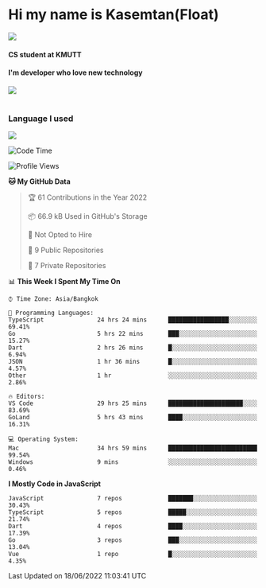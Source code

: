 # Hi my name is Kasemtan(Float)
![](https://64.media.tumblr.com/9c2a8f831efe8da556ffbf89cebb52c9/b86c1ab833a37e32-93/s1280x1920/d000dc22f75df64be2bc150f5fa69c4f6df6bb07.gifv)
#### CS student at KMUTT
#### I'm developer who love new technology
[![](https://github-readme-stats.vercel.app/api?username=FloatKasemtan&show_icons=true&theme=nightowl)]()
#
### Language I used
[![](https://github-readme-stats.vercel.app/api/top-langs/?username=FloatKasemtan&layout=compact&theme=nightowl)]()
<!--START_SECTION:waka-->
![Code Time](http://img.shields.io/badge/Code%20Time-469%20hrs%2031%20mins-blue)

![Profile Views](http://img.shields.io/badge/Profile%20Views-0-blue)

**🐱 My GitHub Data** 

> 🏆 61 Contributions in the Year 2022
 > 
> 📦 66.9 kB Used in GitHub's Storage 
 > 
> 🚫 Not Opted to Hire
 > 
> 📜 9 Public Repositories 
 > 
> 🔑 7 Private Repositories  
 > 
📊 **This Week I Spent My Time On** 

```text
⌚︎ Time Zone: Asia/Bangkok

💬 Programming Languages: 
TypeScript               24 hrs 24 mins      █████████████████░░░░░░░░   69.41% 
Go                       5 hrs 22 mins       ███░░░░░░░░░░░░░░░░░░░░░░   15.27% 
Dart                     2 hrs 26 mins       █░░░░░░░░░░░░░░░░░░░░░░░░   6.94% 
JSON                     1 hr 36 mins        █░░░░░░░░░░░░░░░░░░░░░░░░   4.57% 
Other                    1 hr                ░░░░░░░░░░░░░░░░░░░░░░░░░   2.86%

🔥 Editors: 
VS Code                  29 hrs 25 mins      █████████████████████░░░░   83.69% 
GoLand                   5 hrs 43 mins       ████░░░░░░░░░░░░░░░░░░░░░   16.31%

💻 Operating System: 
Mac                      34 hrs 59 mins      █████████████████████████   99.54% 
Windows                  9 mins              ░░░░░░░░░░░░░░░░░░░░░░░░░   0.46%

```

**I Mostly Code in JavaScript** 

```text
JavaScript               7 repos             ███████░░░░░░░░░░░░░░░░░░   30.43% 
TypeScript               5 repos             █████░░░░░░░░░░░░░░░░░░░░   21.74% 
Dart                     4 repos             ████░░░░░░░░░░░░░░░░░░░░░   17.39% 
Go                       3 repos             ███░░░░░░░░░░░░░░░░░░░░░░   13.04% 
Vue                      1 repo              █░░░░░░░░░░░░░░░░░░░░░░░░   4.35%

```



 Last Updated on 18/06/2022 11:03:41 UTC
<!--END_SECTION:waka-->
<!--
**FloatKasemtan/FloatKasemtan** is a ✨ _special_ ✨ repository because its `README.md` (this file) appears on your GitHub profile.

Here are some ideas to get you started:

- 🔭 I’m currently working on ...
- 🌱 I’m currently learning ...
- 👯 I’m looking to collaborate on ...
- 🤔 I’m looking for help with ...
- 💬 Ask me about ...
- 📫 How to reach me: ...
- 😄 Pronouns: ...
- ⚡ Fun fact: ...
-->
